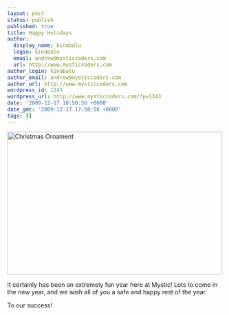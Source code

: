 ```yaml
---
layout: post
status: publish
published: true
title: Happy Holidays
author:
  display_name: kinabalu
  login: kinabalu
  email: andrew@mysticcoders.com
  url: http://www.mysticcoders.com
author_login: kinabalu
author_email: andrew@mysticcoders.com
author_url: http://www.mysticcoders.com
wordpress_id: 1243
wordpress_url: http://www.mysticcoders.com/?p=1243
date: '2009-12-17 10:50:56 +0000'
date_gmt: '2009-12-17 17:50:56 +0000'
tags: []
---
```

<p><a href="http://www.flickr.com/photos/kinabalu/4192496155/" title="Christmas Ornament by kinabalu, on Flickr"><img src="http://farm3.static.flickr.com/2792/4192496155_4a525958a1.jpg" width="500" height="333" alt="Christmas Ornament" /></a></p>
<p>It certainly has been an extremely fun year here at Mystic!  Lots to come in the new year, and we wish all of you a safe and happy rest of the year.</p>
<p>To our success!</p>
